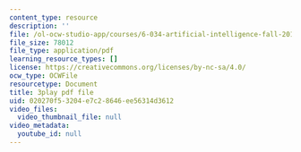 ```yaml
---
content_type: resource
description: ''
file: /ol-ocw-studio-app/courses/6-034-artificial-intelligence-fall-2010/020270f53204e7c28646ee56314d3612_Tl_p5pgBsyM.pdf
file_size: 78012
file_type: application/pdf
learning_resource_types: []
license: https://creativecommons.org/licenses/by-nc-sa/4.0/
ocw_type: OCWFile
resourcetype: Document
title: 3play pdf file
uid: 020270f5-3204-e7c2-8646-ee56314d3612
video_files:
  video_thumbnail_file: null
video_metadata:
  youtube_id: null
---
```

